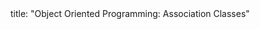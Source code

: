 <frontmatter>
title: "Object Oriented Programming: Association Classes"
</frontmatter>

<include src="index-body.md" boilerplate />
